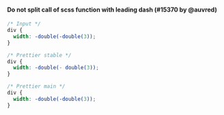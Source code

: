 #### Do not split call of scss function with leading dash (#15370 by @auvred)

<!-- prettier-ignore -->
```scss
/* Input */
div {
  width: -double(-double(3));
}

/* Prettier stable */
div {
  width: -double(- double(3));
}

/* Prettier main */
div {
  width: -double(-double(3));
}
```
